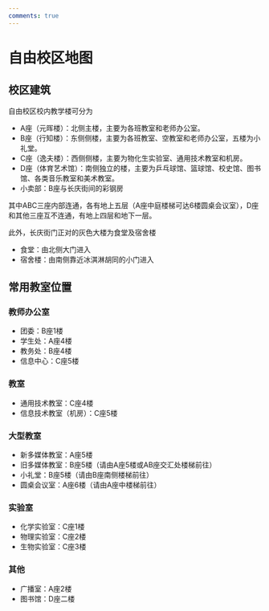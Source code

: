 ```yaml
---
comments: true
---
```


# 自由校区地图

## 校区建筑

自由校区校内教学楼可分为

- A座（元晖楼）：北侧主楼，主要为各班教室和老师办公室。
- B座（行知楼）：东侧侧楼，主要为各班教室、空教室和老师办公室，五楼为小礼堂。
- C座（逸夫楼）：西侧侧楼，主要为物化生实验室、通用技术教室和机房。
- D座（体育艺术馆）：南侧独立的楼，主要为乒乓球馆、篮球馆、校史馆、图书馆、各类音乐教室和美术教室。
- 小卖部：B座与长庆街间的彩钢房

其中ABC三座内部连通，各有地上五层（A座中庭楼梯可达6楼圆桌会议室），D座和其他三座互不连通，有地上四层和地下一层。

此外，长庆街门正对的灰色大楼为食堂及宿舍楼

- 食堂：由北侧大门进入
- 宿舍楼：由南侧靠近冰淇淋胡同的小门进入

## 常用教室位置

### 教师办公室

- 团委：B座1楼
- 学生处：A座4楼
- 教务处：B座4楼
- 信息中心：C座5楼

### 教室

- 通用技术教室：C座4楼
- 信息技术教室（机房）：C座5楼

### 大型教室

- 新多媒体教室：A座5楼
- 旧多媒体教室：B座5楼（请由A座5楼或AB座交汇处楼梯前往）
- 小礼堂：B座5楼（请由B座南侧楼梯前往）
- 圆桌会议室：A座6楼（请由A座中楼梯前往）

### 实验室

- 化学实验室：C座1楼
- 物理实验室：C座2楼
- 生物实验室：C座3楼

### 其他

- 广播室：A座2楼
- 图书馆：D座二楼
